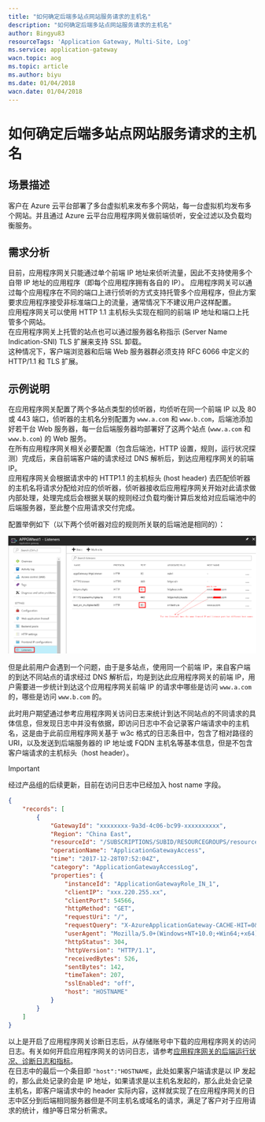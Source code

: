 ```yaml
---
title: "如何确定后端多站点网站服务请求的主机名"
description: "如何确定后端多站点网站服务请求的主机名"
author: Bingyu83
resourceTags: 'Application Gateway, Multi-Site, Log'
ms.service: application-gateway
wacn.topic: aog
ms.topic: article
ms.author: biyu
ms.date: 01/04/2018
wacn.date: 01/04/2018
---
```


# 如何确定后端多站点网站服务请求的主机名

## 场景描述

客户在 Azure 云平台部署了多台虚拟机来发布多个网站，每一台虚拟机均发布多个网站。并且通过 Azure 云平台应用程序网关做前端侦听，安全过滤以及负载均衡服务。

## 需求分析

目前，应用程序网关只能通过单个前端 IP 地址来侦听流量，因此不支持使用多个自带 IP 地址的应用程序（即每个应用程序拥有各自的 IP）。
应用程序网关可以通过每个应用程序在不同的端口上进行侦听的方式支持托管多个应用程序，但此方案要求应用程序接受非标准端口上的流量，通常情况下不建议用户这样配置。<br>
应用程序网关可以使用 HTTP 1.1 主机标头实现在相同的前端 IP 地址和端口上托管多个网站。<br>
在应用程序网关上托管的站点也可以通过服务器名称指示 (Server Name Indication-SNI) TLS 扩展来支持 SSL 卸载。<br>
这种情况下，客户端浏览器和后端 Web 服务器群必须支持 RFC 6066 中定义的 HTTP/1.1 和 TLS 扩展。

## 示例说明

在应用程序网关配置了两个多站点类型的侦听器，均侦听在同一个前端 IP 以及 80 或 443 端口，侦听器的主机名分别配置为 `www.a.com` 和 `www.b.com`，后端池添加好若干台 Web 服务器，每一台后端服务器均部署好了这两个站点 (`www.a.com` 和 `www.b.com`) 的 Web 服务。<br>
在所有应用程序网关相关必要配置（包含后端池，HTTP 设置，规则，运行状况探测）完成后，来自前端客户端的请求经过 DNS 解析后，到达应用程序网关的前端 IP。<br>
应用程序网关会根据请求中的 HTTP1.1 的主机标头 (host header) 去匹配侦听器的主机名将请求分配给对应的侦听器，侦听器接收后应用程序网关开始对此请求做内部处理，处理完成后会根据关联的规则经过负载均衡计算后发给对应后端池中的后端服务器，至此整个应用请求交付完成。

配置举例如下（以下两个侦听器对应的规则所关联的后端池是相同的）：

![01](media/aog-application-gateway-howto-access-multi-site-hostname-through-log-file/01.PNG)

但是此前用户会遇到一个问题，由于是多站点，使用同一个前端 IP，来自客户端的到达不同站点的请求经过 DNS 解析后，均是到达此应用程序网关的前端 IP，用户需要进一步统计到达这个应用程序网关前端 IP 的请求中哪些是访问 `www.a.com` 的，哪些是访问 `www.b.com` 的。

此时用户期望通过参考应用程序网关访问日志来统计到达不同站点的不同请求的具体信息，但发现日志中并没有依据，即访问日志中不会记录客户端请求中的主机名，这是由于此前应用程序网关基于 w3c 格式的日志条目中，包含了相对路径的 URI，以及发送到后端服务器的 IP 地址或 FQDN 主机名等基本信息，但是不包含客户端请求的主机标头（host header）。

> [!IMPORTANT]
> 经过产品组的后续更新，目前在访问日志中已经加入 host name 字段。

```json
{
    "records": [
        {
            "GatewayId": "xxxxxxxx-9a3d-4c06-bc99-xxxxxxxxxx", 
            "Region": "China East", 
            "resourceId": "/SUBSCRIPTIONS/SUBID/RESOURCEGROUPS/resourcegroupname/PROVIDERS/MICROSOFT.NETWORK/APPLICATIONGATEWAYS/APPGWname", 
            "operationName": "ApplicationGatewayAccess", 
            "time": "2017-12-28T07:52:04Z", 
            "category": "ApplicationGatewayAccessLog", 
            "properties": {
                "instanceId": "ApplicationGatewayRole_IN_1", 
                "clientIP": "xxx.220.255.xx", 
                "clientPort": 54566, 
                "httpMethod": "GET", 
                "requestUri": "/", 
                "requestQuery": "X-AzureApplicationGateway-CACHE-HIT=0&SERVER-ROUTED=192.168.1.110&X-AzureApplicationGateway-LOG-ID=b50d17ca-3cba-4545-ab07-c4be726d647b&SERVER-STATUS=304", 
                "userAgent": "Mozilla/5.0+(Windows+NT+10.0;+Win64;+x64)+AppleWebKit/537.36+(KHTML,+like+Gecko)+Chrome/63.0.3239.84+Safari/537.36", 
                "httpStatus": 304, 
                "httpVersion": "HTTP/1.1", 
                "receivedBytes": 526, 
                "sentBytes": 142, 
                "timeTaken": 207, 
                "sslEnabled": "off", 
                "host": "HOSTNAME"
            }
        }
    ]
}
```

以上是开启了应用程序网关诊断日志后，从存储账号中下载的应用程序网关的访问日志。有关如何开启应用程序网关的访问日志，请参考[应用程序网关的后端运行状况、诊断日志和指标](https://docs.azure.cn/zh-cn/application-gateway/application-gateway-diagnostics)。<br>
在日志中的最后一个条目即 `"host":"HOSTNAME`，此处如果客户端请求是以 IP 发起的，那么此处记录的会是 IP 地址，如果请求是以主机名发起的，那么此处会记录主机名，即客户端请求中的 header 实际内容，这样就实现了在应用程序网关的日志中区分到后端相同服务器但是不同主机名或域名的请求，满足了客户对于应用请求的统计，维护等日常分析需求。
